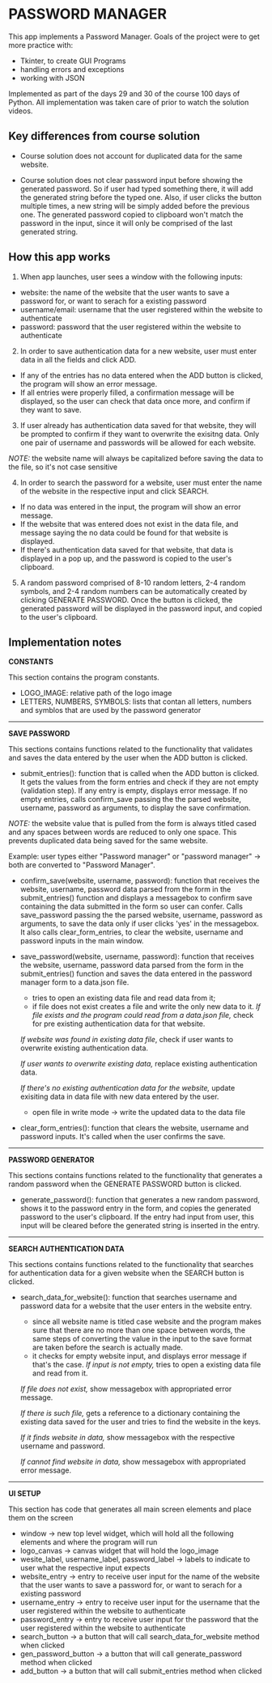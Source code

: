 
# PASSWORD MANAGER

This app implements a Password Manager.
Goals of the project were to get more practice with:
 - Tkinter, to create GUI Programs
 - handling errors and exceptions
 - working with JSON

Implemented as part of the days 29 and 30 of the course 100 days of Python. All implementation was taken care of prior to watch the solution videos.
## Key differences from course solution

 -  Course solution does not account for duplicated data for the same website.

 - Course solution does not clear password input before showing the generated password. So if user had typed something there, it will add the generated string before the typed one. Also, if user clicks the button multiple times, a new string will be simply added before the previous one. The generated password copied to clipboard won't match the password in the input, since it will only be comprised of the last generated string.

## How this app works

1. When app launches, user sees a window with the following inputs:
 - website: the name of the website that the user wants to save a password for, or want to serach for a existing password
 - username/email: username that the user registered within the website to authenticate
 - password: password that the user registered within the website to authenticate

2. In order to save authentication data for a new website, user must enter data in all the fields and click ADD.
 - If any of the entries has no data entered when the ADD button is clicked, the program will show an error message.
 - If all entries were properly filled, a confirmation message will be displayed, so the user can check that data once more, and confirm if they want to save.

3. If user already has authentication data saved for that website, they will be prompted to confirm if they want to overwrite the exisitng data. Only one pair of username and passwords will be allowed for each website.

*NOTE:* the website name will always be capitalized before saving the data to the file, so it's not case sensitive

4. In order to search the password for a website, user must enter the name of the website in the respective input and click SEARCH.
 - If no data was entered in the input, the program will show an error message.
 - If the website that was entered does not exist in the data file, and message saying the no data could be found for that website is displayed.
 - If there's authentication data saved for that website, that data is displayed in a pop up, and the password is copied to the user's clipboard.

5. A random password comprised of 8-10 random letters, 2-4 random symbols, and 2-4 random numbers can be automatically created by clicking GENERATE PASSWORD. Once the button is clicked, the generated password will be displayed in the password input, and copied to the user's clipboard.

## Implementation notes

**CONSTANTS**

This section contains the program constants.

- LOGO_IMAGE: relative path of the logo image
- LETTERS, NUMBERS, SYMBOLS: lists that contan all letters, numbers and symblos that are used by the password generator


--------
**SAVE PASSWORD**

This sections contains functions related to the functionality that validates and saves the data entered by the user when the ADD button is clicked.

- submit_entries(): function that is called when the ADD button is clicked. It gets the values from the form entries and check if they are not empty (validation step). If any entry is empty, displays error message. If no empty entries, calls confirm_save passing the the parsed website, username, password as arguments, to display the save confirmation.

*NOTE:* the website value that is pulled from the form is always titled cased and any spaces between words are reduced to only one space. This prevents duplicated data being saved for the same website.

Example: user types either "Password manager" or "password     manager" -> both are converted to "Password Manager".


- confirm_save(website, username, password): function that receives the website, username, password data parsed from the form in the submit_entries() function and displays a messagebox to confirm save containing the data submitted in the form so user can confer. Calls save_password passing the the parsed website, username, password as arguments, to save the data only if user clicks 'yes' in the messagebox. It also calls clear_form_entries, to clear the website, username and password inputs in the main window.


- save_password(website, username, password): function that receives the website, username, password data parsed from the form in the submit_entries() function and saves the data entered in the password manager form to a data.json file.
    - tries to open an existing data file and read data from it;
    - if file does not exist creates a file and write the only new data to it.
    *If file exists and the program could read from a data.json file,* check for pre existing authentication data for that website.

    *If website was found in existing data file*, check if user wants to overwrite existing authentication data.

    *If user wants to overwrite existing data,* replace existing authentication data.

    *If there's no existing authentication data for the website,* update exisiting data in data file with new data entered by the user.

    - open file in write mode -> write the updated data to the data file


- clear_form_entries(): function that clears the website, username and password inputs. It's called when the user confirms the save. 


--------
**PASSWORD GENERATOR**

This sections contains functions related to the functionality that generates a random password when the GENERATE PASSWORD button is clicked.

- generate_password(): function that generates a new random password, shows it to the password entry in the form, and copies the generated password to the user's clipboard. If the entry had input from user, this input will be cleared before the generated string is inserted in the entry.

--------
**SEARCH AUTHENTICATION DATA**

This sections contains functions related to the functionality that searches for authentication data for a given website when the SEARCH button is clicked.

- search_data_for_website(): function that searches username and password data for a website that the user enters in the website entry.
    - since all website name is titled case website and the program makes sure that there are no more than one space between words, the same steps of converting the value in the input to the save format are taken before the search is actually made.
    - it checks for empty website input, and displays error message if that's the case.
    *If input is not empty,* tries to open a existing data file and read from it.

	*If file does not exist,* show messagebox with appropriated error message.

	*If there is such file,* gets a reference to a dictionary containing the existing data saved for the user and tries to find the website in the keys.

	*If it finds website in data,* show messagebox with the respective username and password.

	*If cannot find website in data,* show messagebox with appropriated error message.

--------
**UI SETUP**

This section has code that generates all main screen elements and place them on the screen

 - window -> new top level widget, which will hold all the following elements and where the program will run
 - logo_canvas -> canvas widget that will hold the logo_image
 - wesite_label, username_label, password_label -> labels to indicate to user what the respective input expects
 - website_entry -> entry to receive user input for the name of the website that the user wants to save a password for, or want to serach for a existing password
 - username_entry -> entry to receive user input for the username that the user registered within the website to authenticate
 - password_entry -> entry to receive user input for the password that the user registered within the website to authenticate
 - search_button -> a button that will call search_data_for_website method when clicked
 - gen_password_button -> a button that will call generate_password method when clicked
 - add_button -> a button that will call submit_entries method when clicked
